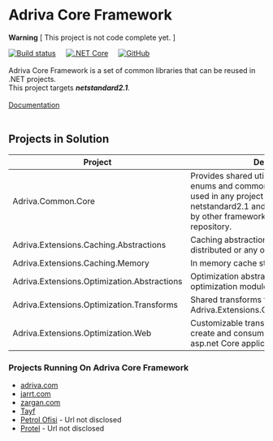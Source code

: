 # Adriva Core Framework

**Warning** [ This project is not code complete yet. ]

[![Build status](https://adriva.visualstudio.com/NetCoreLibs/_apis/build/status/Publish%20Framework%20To%20GitHub)](https://adriva.visualstudio.com/NetCoreLibs/_build/latest?definitionId=48)
&nbsp;&nbsp;&nbsp;
[![.NET Core](https://github.com/adriva/coreframework/workflows/.NET%20Core/badge.svg?branch=master)](https://github.com/adriva/coreframework/)
&nbsp;&nbsp;&nbsp;
[![GitHub](https://img.shields.io/github/license/adriva/coreframework)](https://github.com/adriva/coreframework/blob/master/LICENSE#blob-path)
\
&nbsp;
\
Adriva Core Framework is a set of common libraries that can be reused in .NET projects.\
This project targets ***netstandard2.1***.
\
&nbsp;
\
[Documentation](https://adriva.github.io/coreframework/)
\
&nbsp;
## Projects in Solution

| Project | Description |
|-|-|
| Adriva.Common.Core        | Provides shared utility methods, global enums and common classes that can be used in any project type targeting netstandard2.1 and higher. Also consumed by other framework libraries within this repository.|
| Adriva.Extensions.Caching.Abstractions | Caching abstractions for memory, distributed or any other custom cache.  |
| Adriva.Extensions.Caching.Memory | In memory cache storage. |
| Adriva.Extensions.Optimization.Abstractions |  Optimization abstractions for file optimization modules. |
|Adriva.Extensions.Optimization.Transforms|Shared transforms that can be used with Adriva.Extensions.Optimization.Abstractions.|
|Adriva.Extensions.Optimization.Web | Customizable transforms and tag helpers to create and consume optimized resources in <span>asp.net<span> Core applications.|

### Projects Running On Adriva Core Framework
* [adriva.com](https://adriva.com)
* [jarrt.com](https://jarrt.com)
* [zargan.com](http://www.zargan.com)
* [Tayf](https://tayf.adriva.com)
* [Petrol Ofisi](#) - Url not disclosed
* [Protel](#) - Url not disclosed